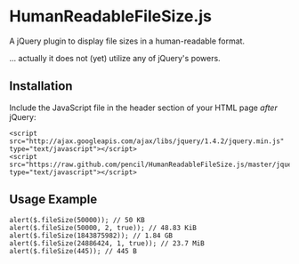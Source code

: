 HumanReadableFileSize.js
========================
A jQuery plugin to display file sizes in a human-readable format.

... actually it does not (yet) utilize any of jQuery's powers.

Installation
------------
Include the JavaScript file in the header section of your HTML page *after* jQuery:

    <script src="http://ajax.googleapis.com/ajax/libs/jquery/1.4.2/jquery.min.js" type="text/javascript"></script>
    <script src="https://raw.github.com/pencil/HumanReadableFileSize.js/master/jquery.filesize.js" type="text/javascript"></script>

Usage Example
-------------
    alert($.fileSize(50000)); // 50 KB
    alert($.fileSize(50000, 2, true)); // 48.83 KiB
    alert($.fileSize(1843875982)); // 1.84 GB
    alert($.fileSize(24886424, 1, true)); // 23.7 MiB
    alert($.fileSize(445)); // 445 B
